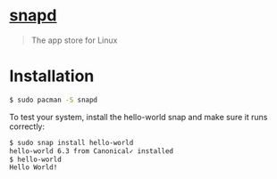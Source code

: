 # [snapd](https://snapcraft.io/)

> The app store for Linux

# Installation

```bash
$ sudo pacman -S snapd
```

To test your system, install the hello-world snap and make sure it runs correctly:

```bash
$ sudo snap install hello-world
hello-world 6.3 from Canonical✓ installed
$ hello-world
Hello World!
```

